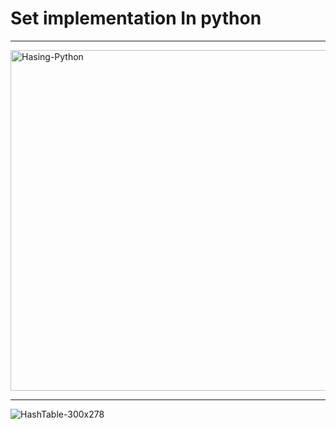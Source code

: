 <h1> Set implementation In python</h1>

<hr><img width="545" alt="Hasing-Python" src="https://user-images.githubusercontent.com/58858618/203768664-023c1fd3-27e6-48eb-9d5e-a15df13d44ef.png">


<hr>

![HashTable-300x278](https://user-images.githubusercontent.com/58858618/203768677-d29c8d4f-de13-4ab5-b6e9-8cdc02514024.png)
